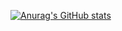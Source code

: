 [![Anurag's GitHub stats](https://github-readme-stats.vercel.app/api?username=thepotatopowers&theme=tokyonight)](https://github.com/anuraghazra/github-readme-stats)


<!--
**ThePotatoPowers/ThePotatoPowers** is a ✨ _special_ ✨ repository because its `README.md` (this file) appears on your GitHub profile.

Here are some ideas to get you started:

- 🔭 I’m currently working on ...
- 🌱 I’m currently learning ...
- 👯 I’m looking to collaborate on ...
- 🤔 I’m looking for help with ...
- 💬 Ask me about ...
- 📫 How to reach me: ...
- 😄 Pronouns: ...
- ⚡ Fun fact: ...
-->
